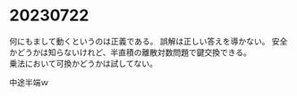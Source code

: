 # 20230722
何にもまして動くというのは正義である。
誤解は正しい答えを導かない。
安全かどうかは知らないけれど、半直積の離散対数問題で鍵交換できる。  
乗法において可換かどうかは試してない。

中途半端ｗ

